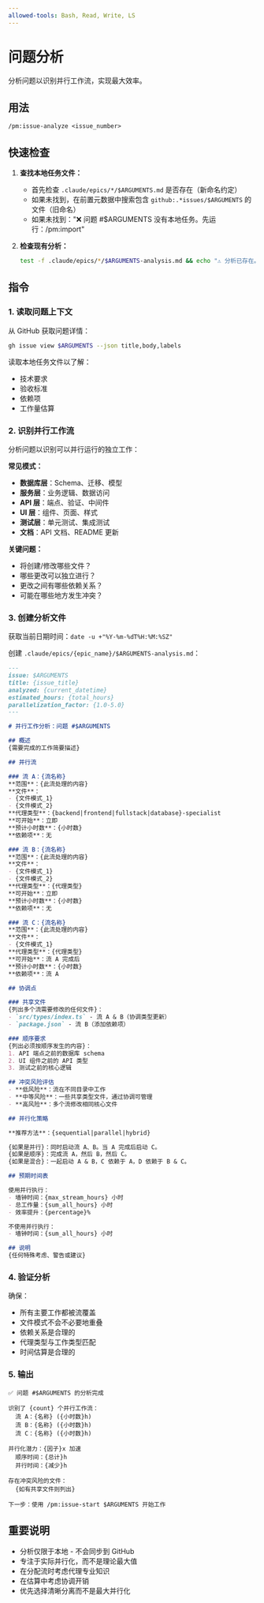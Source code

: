 ```yaml
---
allowed-tools: Bash, Read, Write, LS
---
```


# 问题分析

分析问题以识别并行工作流，实现最大效率。

## 用法
```
/pm:issue-analyze <issue_number>
```

## 快速检查

1. **查找本地任务文件：**
   - 首先检查 `.claude/epics/*/$ARGUMENTS.md` 是否存在（新命名约定）
   - 如果未找到，在前置元数据中搜索包含 `github:.*issues/$ARGUMENTS` 的文件（旧命名）
   - 如果未找到："❌ 问题 #$ARGUMENTS 没有本地任务。先运行：/pm:import"

2. **检查现有分析：**
   ```bash
   test -f .claude/epics/*/$ARGUMENTS-analysis.md && echo "⚠️ 分析已存在。是否覆盖？（yes/no）"
   ```

## 指令

### 1. 读取问题上下文

从 GitHub 获取问题详情：
```bash
gh issue view $ARGUMENTS --json title,body,labels
```

读取本地任务文件以了解：
- 技术要求
- 验收标准
- 依赖项
- 工作量估算

### 2. 识别并行工作流

分析问题以识别可以并行运行的独立工作：

**常见模式：**
- **数据库层**：Schema、迁移、模型
- **服务层**：业务逻辑、数据访问
- **API 层**：端点、验证、中间件
- **UI 层**：组件、页面、样式
- **测试层**：单元测试、集成测试
- **文档**：API 文档、README 更新

**关键问题：**
- 将创建/修改哪些文件？
- 哪些更改可以独立进行？
- 更改之间有哪些依赖关系？
- 可能在哪些地方发生冲突？

### 3. 创建分析文件

获取当前日期时间：`date -u +"%Y-%m-%dT%H:%M:%SZ"`

创建 `.claude/epics/{epic_name}/$ARGUMENTS-analysis.md`：

```markdown
---
issue: $ARGUMENTS
title: {issue_title}
analyzed: {current_datetime}
estimated_hours: {total_hours}
parallelization_factor: {1.0-5.0}
---

# 并行工作分析：问题 #$ARGUMENTS

## 概述
{需要完成的工作简要描述}

## 并行流

### 流 A：{流名称}
**范围**：{此流处理的内容}
**文件**：
- {文件模式_1}
- {文件模式_2}
**代理类型**：{backend|frontend|fullstack|database}-specialist
**可开始**：立即
**预计小时数**：{小时数}
**依赖项**：无

### 流 B：{流名称}
**范围**：{此流处理的内容}
**文件**：
- {文件模式_1}
- {文件模式_2}
**代理类型**：{代理类型}
**可开始**：立即
**预计小时数**：{小时数}
**依赖项**：无

### 流 C：{流名称}
**范围**：{此流处理的内容}
**文件**：
- {文件模式_1}
**代理类型**：{代理类型}
**可开始**：流 A 完成后
**预计小时数**：{小时数}
**依赖项**：流 A

## 协调点

### 共享文件
{列出多个流需要修改的任何文件}：
- `src/types/index.ts` - 流 A & B（协调类型更新）
- `package.json` - 流 B（添加依赖项）

### 顺序要求
{列出必须按顺序发生的内容}：
1. API 端点之前的数据库 schema
2. UI 组件之前的 API 类型
3. 测试之前的核心逻辑

## 冲突风险评估
- **低风险**：流在不同目录中工作
- **中等风险**：一些共享类型文件，通过协调可管理
- **高风险**：多个流修改相同核心文件

## 并行化策略

**推荐方法**：{sequential|parallel|hybrid}

{如果是并行}：同时启动流 A、B。当 A 完成后启动 C。
{如果是顺序}：完成流 A，然后 B，然后 C。
{如果是混合}：一起启动 A & B，C 依赖于 A，D 依赖于 B & C。

## 预期时间表

使用并行执行：
- 墙钟时间：{max_stream_hours} 小时
- 总工作量：{sum_all_hours} 小时
- 效率提升：{percentage}%

不使用并行执行：
- 墙钟时间：{sum_all_hours} 小时

## 说明
{任何特殊考虑、警告或建议}
```

### 4. 验证分析

确保：
- 所有主要工作都被流覆盖
- 文件模式不会不必要地重叠
- 依赖关系是合理的
- 代理类型与工作类型匹配
- 时间估算是合理的

### 5. 输出

```
✅ 问题 #$ARGUMENTS 的分析完成

识别了 {count} 个并行工作流：
  流 A：{名称} ({小时数}h)
  流 B：{名称} ({小时数}h)
  流 C：{名称} ({小时数}h)

并行化潜力：{因子}x 加速
  顺序时间：{总计}h
  并行时间：{减少}h

存在冲突风险的文件：
  {如有共享文件则列出}

下一步：使用 /pm:issue-start $ARGUMENTS 开始工作
```

## 重要说明

- 分析仅限于本地 - 不会同步到 GitHub
- 专注于实际并行化，而不是理论最大值
- 在分配流时考虑代理专业知识
- 在估算中考虑协调开销
- 优先选择清晰分离而不是最大并行化